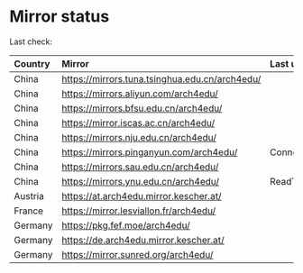 <script src="./time.js"></script>
# Mirror status
Last check: <script type="text/javascript">localize(1676083392.992771);</script>

|Country|Mirror|Last update|
|:------|:-----|:----------|
|China|https://mirrors.tuna.tsinghua.edu.cn/arch4edu/|<script type="text/javascript">localize(1676054112);</script>|
|China|https://mirrors.aliyun.com/arch4edu/|<script type="text/javascript">localize(1676054112);</script>|
|China|https://mirrors.bfsu.edu.cn/arch4edu/|<script type="text/javascript">localize(1676054112);</script>|
|China|https://mirror.iscas.ac.cn/arch4edu/|<script type="text/javascript">localize(1676054112);</script>|
|China|https://mirrors.nju.edu.cn/arch4edu/|<script type="text/javascript">localize(1676011440);</script>|
|China|https://mirrors.pinganyun.com/arch4edu/|ConnectionError|
|China|https://mirrors.sau.edu.cn/arch4edu/|<script type="text/javascript">localize(1673850842);</script>|
|China|https://mirrors.ynu.edu.cn/arch4edu/|ReadTimeout|
|Austria|https://at.arch4edu.mirror.kescher.at/|<script type="text/javascript">localize(1676054112);</script>|
|France|https://mirror.lesviallon.fr/arch4edu/|<script type="text/javascript">localize(1676054112);</script>|
|Germany|https://pkg.fef.moe/arch4edu/|<script type="text/javascript">localize(1676054112);</script>|
|Germany|https://de.arch4edu.mirror.kescher.at/|<script type="text/javascript">localize(1676054112);</script>|
|Germany|https://mirror.sunred.org/arch4edu/|<script type="text/javascript">localize(1676054112);</script>|

<script src="./tablefilter/tablefilter.js"></script>
<script src="./table.js"></script>